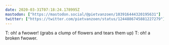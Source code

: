 ```yaml
---
date: 2020-03-31T07:18:24.178995Z
mastodon: ["https://mastodon.social/@pietvanzoen/103916444320195631"]
twitter: ["https://twitter.com/pietvanzoen/status/1244886745881227279"]
---
```

T: oh! a fwower!
(grabs a clump of flowers and tears them up)
T: oh! a broken fwower.

